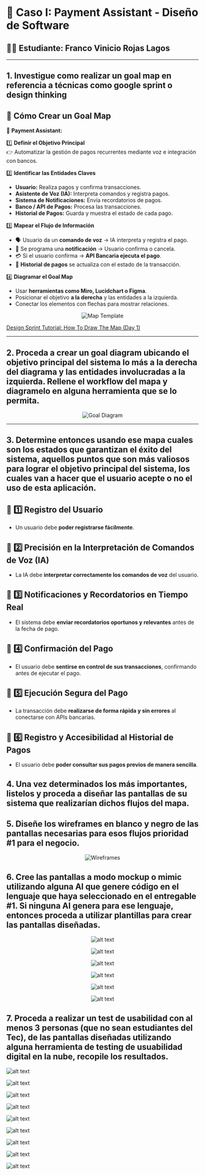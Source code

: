 # 📌 Caso I: Payment Assistant - Diseño de Software
## 🧑‍🎓 Estudiante: Franco Vinicio Rojas Lagos

---

## 1. Investigue como realizar un goal map en referencia a técnicas como google sprint o design thinking

## 🔹 Cómo Crear un Goal Map  
📌 **Payment Assistant:**  

1️⃣ **Definir el Objetivo Principal**  
   👉 Automatizar la gestión de pagos recurrentes mediante voz e integración con bancos.  

2️⃣ **Identificar las Entidades Claves**  
   - **Usuario:** Realiza pagos y confirma transacciones.  
   - **Asistente de Voz (IA):** Interpreta comandos y registra pagos.  
   - **Sistema de Notificaciones:** Envía recordatorios de pagos.  
   - **Banco / API de Pagos:** Procesa las transacciones.  
   - **Historial de Pagos:** Guarda y muestra el estado de cada pago.  

3️⃣ **Mapear el Flujo de Información**  
   - 🗣 Usuario da un **comando de voz** → IA interpreta y registra el pago.  
   - 📅 Se programa una **notificación** → Usuario confirma o cancela.  
   - 💳 Si el usuario confirma → **API Bancaria ejecuta el pago**.  
   - 📜 **Historial de pagos** se actualiza con el estado de la transacción.  

4️⃣ **Diagramar el Goal Map**  
   - Usar **herramientas como Miro, Lucidchart o Figma**.  
   - Posicionar el objetivo **a la derecha** y las entidades a la izquierda.  
   - Conectar los elementos con flechas para mostrar relaciones.  

<div align="center">

![Map Template](./images/image.png)

</div>

[Design Sprint Tutorial: How To Draw The Map (Day 1)](https://youtu.be/yYNpOKq3Wfg?si=3CsuiJ4yE5RJx5Dz)


---

## 2. Proceda a crear un goal diagram ubicando el objetivo principal del sistema lo más a la derecha del diagrama y las entidades involucradas a la izquierda. Rellene el workflow del mapa y diagramelo en alguna herramienta que se lo permita.

<div align="center">

![Goal Diagram](./images/goalDiagram.drawio.png)

</div>

---

## 3. Determine entonces usando ese mapa cuales son los estados que garantizan el éxito del sistema, aquellos puntos que son más valiosos para lograr el objetivo principal del sistema, los cuales van a hacer que el usuario acepte o no el uso de esta aplicación.

## 🔹 1️⃣ Registro del Usuario  
- Un usuario debe **poder registrarse fácilmente**.  

## 🔹 2️⃣ Precisión en la Interpretación de Comandos de Voz (IA)  
- La IA debe **interpretar correctamente los comandos de voz** del usuario.  

## 🔹 3️⃣ Notificaciones y Recordatorios en Tiempo Real  
- El sistema debe **enviar recordatorios oportunos y relevantes** antes de la fecha de pago.  

## 🔹 4️⃣ Confirmación del Pago 
- El usuario debe **sentirse en control de sus transacciones**, confirmando antes de ejecutar el pago.  

## 🔹 5️⃣ Ejecución Segura del Pago
- La transacción debe **realizarse de forma rápida y sin errores** al conectarse con APIs bancarias.

## 🔹 6️⃣ Registro y Accesibilidad al Historial de Pagos  
- El usuario debe **poder consultar sus pagos previos de manera sencilla**.

## 4. Una vez determinados los más importantes, listelos y proceda a diseñar las pantallas de su sistema que realizarían dichos flujos del mapa.

## 5. Diseñe los wireframes en blanco y negro de las pantallas necesarias para esos flujos prioridad #1 para el negocio.

<div align="center">

![Wireframes](./images/Wireframes.jpg)

</div>

## 6. Cree las pantallas a modo mockup o mimic utilizando alguna AI que genere código en el lenguaje que haya seleccionado en el entregable #1. Si ninguna AI genera para ese lenguaje, entonces proceda a utilizar plantillas para crear las pantallas diseñadas.

<div align="center">

![alt text](./images/image-1.png)

![alt text](./images/image-2.png)

![alt text](./images/image-3.png)

![alt text](./images/image-4.png)

![alt text](./images/image-5.png)

![alt text](./images/image-6.png)
</div>

## 7. Proceda a realizar un test de usabilidad con al menos 3 personas (que no sean estudiantes del Tec), de las pantallas diseñadas utilizando alguna herramienta de testing de usuabilidad digital en la nube, recopile los resultados.

![alt text](./images/image-7.png)

![alt text](./images/image-8.png)

![alt text](./images/image-9.png)

![alt text](./images/image-10.png)

![alt text](./images/image-11.png)

![alt text](./images/image-12.png)

![alt text](./images/image-13.png)

![alt text](./images/image-14.png)

![alt text](./images/image-15.png)